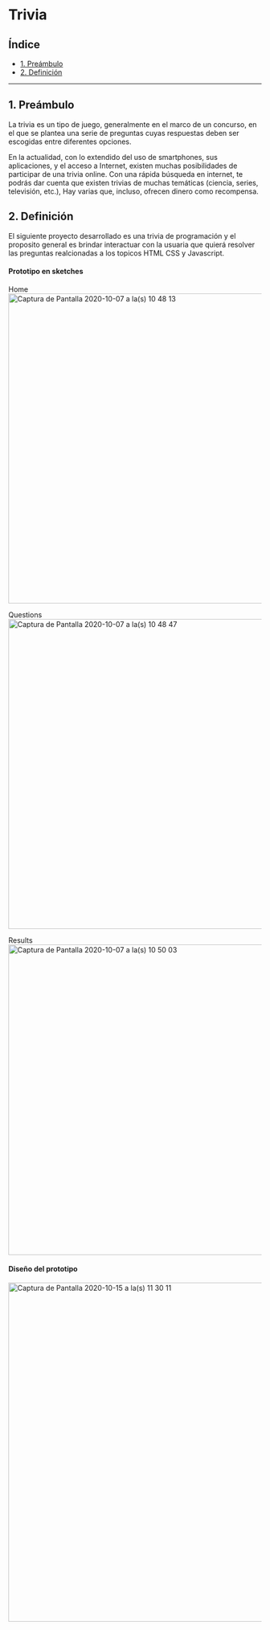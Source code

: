 # Trivia

## Índice

* [1. Preámbulo](#1-preámbulo)
* [2. Definición](#2-Definición)


***

## 1. Preámbulo

La trivia es un tipo de juego, generalmente en el marco de un concurso, en el
que se plantea una serie de preguntas cuyas respuestas deben ser escogidas entre
diferentes opciones.

En la actualidad, con lo extendido del uso de smartphones, sus aplicaciones, y
el acceso a Internet, existen muchas posibilidades de participar de una trivia
online. Con una rápida búsqueda en internet, te podrás dar cuenta que existen
trivias de muchas temáticas (ciencia, series, televisión, etc.), Hay varias que,
incluso, ofrecen dinero como recompensa.

## 2. Definición

El siguiente proyecto desarrollado es una trivia de programación y el proposito general es brindar interactuar con la usuaria que quierá resolver las preguntas realcionadas a los topicos HTML CSS y Javascript.

#### Prototipo en sketches

Home
<img width="617" alt="Captura de Pantalla 2020-10-07 a la(s) 10 48 13" src="https://user-images.githubusercontent.com/6140157/96143032-54917900-0ec8-11eb-9212-0f7ed73040ac.png">

Questions
<img width="617" alt="Captura de Pantalla 2020-10-07 a la(s) 10 48 47" src="https://user-images.githubusercontent.com/6140157/96144459-cf0ec880-0ec9-11eb-9247-17b31b6aad38.png">

Results
<img width="618" alt="Captura de Pantalla 2020-10-07 a la(s) 10 50 03" src="https://user-images.githubusercontent.com/6140157/96145567-f74af700-0eca-11eb-913f-6f7ad178322b.png">

#### Diseño del prototipo

<img width="675" alt="Captura de Pantalla 2020-10-15 a la(s) 11 30 11" src="https://user-images.githubusercontent.com/6140157/96159154-f2da0a80-0ed9-11eb-92ee-6241b253a943.png">
